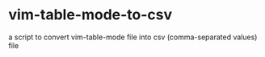 # vim-table-mode-to-csv
a script to convert vim-table-mode file into csv (comma-separated values) file
